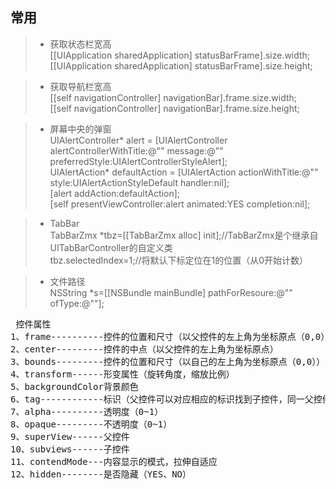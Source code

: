 ## 常用
> + 获取状态栏宽高<br>
> [[UIApplication sharedApplication] statusBarFrame].size.width;<br>
> [[UIApplication sharedApplication] statusBarFrame].size.height;<br>

> + 获取导航栏宽高<br>
> [[self navigationController] navigationBar].frame.size.width;<br>
> [[self navigationController] navigationBar].frame.size.height;<br>

> + 屏幕中央的弹窗<br>
> UIAlertController* alert = 
[UIAlertController alertControllerWithTitle:@"" message:@"" preferredStyle:UIAlertControllerStyleAlert];<br>
> UIAlertAction* defaultAction = [UIAlertAction actionWithTitle:@"" style:UIAlertActionStyleDefault handler:nil];<br>
> [alert addAction:defaultAction];<br>
> [self presentViewController:alert animated:YES completion:nil];<br>

> + TabBar<br>
> TabBarZmx *tbz=[[TabBarZmx alloc] init];//TabBarZmx是个继承自UITabBarController的自定义类<br>
> tbz.selectedIndex=1;//将默认下标定位在1的位置（从0开始计数）<br>

> + 文件路径<br>
> NSString *s=[[NSBundle mainBundle] pathForResoure:@"" ofType:@""];<br>

<pre>
 控件属性
1、frame----------控件的位置和尺寸（以父控件的左上角为坐标原点（0,0）） 
2、center---------控件的中点（以父控件的左上角为坐标原点）
3、bounds---------控件的位置和尺寸（以自己的左上角为坐标原点（0,0））
4、transform------形变属性（旋转角度，缩放比例）
5、backgroundColor背景颜色
6、tag------------标识（父控件可以对应相应的标识找到子控件，同一父控件的子控件不要使用相同tag）
7、alpha----------透明度（0~1）
8、opaque---------不透明度（0~1）
9、superView------父控件
10、subviews------子控件
11、contendMode---内容显示的模式，拉伸自适应
12、hidden--------是否隐藏（YES、NO）
</pre>
